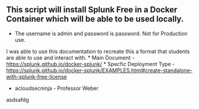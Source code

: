 ## This script will install Splunk Free in a Docker Container which will be able to be used locally. 

- The username is admin and password is password. Not for Production use.

I was able to use this documentation to recreate this a format that students are able to use and interact with.
    * Main Document - https://splunk.github.io/docker-splunk/
    * Specfic Deployment Type - https://splunk.github.io/docker-splunk/EXAMPLES.html#create-standalone-with-splunk-free-license


- acloudsecninja - Professor Weber

asdsafdg